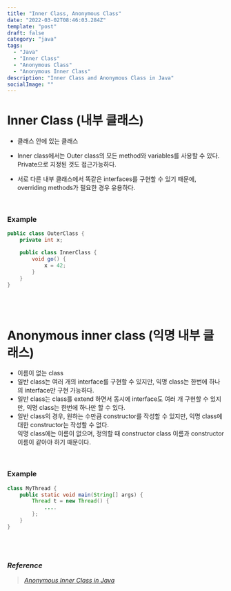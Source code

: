 ```yaml
---
title: "Inner Class, Anonymous Class"
date: "2022-03-02T08:46:03.284Z"
template: "post"
draft: false
category: "java"
tags:
  - "Java"
  - "Inner Class"
  - "Anonymous Class"
  - "Anonymous Inner Class"
description: "Inner Class and Anonymous Class in Java"
socialImage: ""
---
```




# Inner Class (내부 클래스)

- 클래스 안에 있는 클래스
- Inner class에서는 Outer class의 모든 method와 variables를 사용할 수 있다.  
    Private으로 지정된 것도 접근가능하다.
    
- 서로 다른 내부 클래스에서 똑같은 interfaces를 구현할 수 있기 때문에, overriding methods가 필요한 경우 유용하다.

<br>

### Example

```java
public class OuterClass {
    private int x;

    public class InnerClass {
        void go() {
            x = 42;
        }
    }
}
```

<br>
<br>

# Anonymous inner class (익명 내부 클래스)

- 이름이 없는 class
- 일반 class는 여러 개의 interface를 구현할 수 있지만, 익명 class는 한번에 하나의 interface만 구현 가능하다.
- 일반 class는 class를 extend 하면서 동시에 interface도 여러 개 구현할 수 있지만, 익명 class는 한번에 하나만 할 수 있다.
- 일반 class의 경우, 원하는 수만큼 constructor를 작성할 수 있지만, 익명 class에 대한 constructor는 작성할 수 없다.  
 익명 class에는 이름이 없으며, 정의할 때 constructor class 이름과 constructor 이름이 같아야 하기 때문이다.

<br>

### Example

```java
class MyThread {
    public static void main(String[] args) {
        Thread t = new Thread() {
            ....
        };
    }
}
```

<br>
<br>

### *Reference*

> *[Anonymous Inner Class in Java](https://www.geeksforgeeks.org/anonymous-inner-class-java/)*
